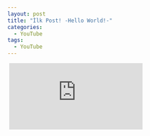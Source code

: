 ```yaml
---
layout: post
title: "İlk Post! -Hello World!-"
categories:
  - YouTube
tags:
  - YouTube
---
```


<div class="embed-responsive embed-responsive-16by9">
  <iframe src="https://www.youtube-nocookie.com/embed/yNO1RJykTwY?controls=0&amp;" frameborder="0" allowfullscreen></iframe>
</div>
